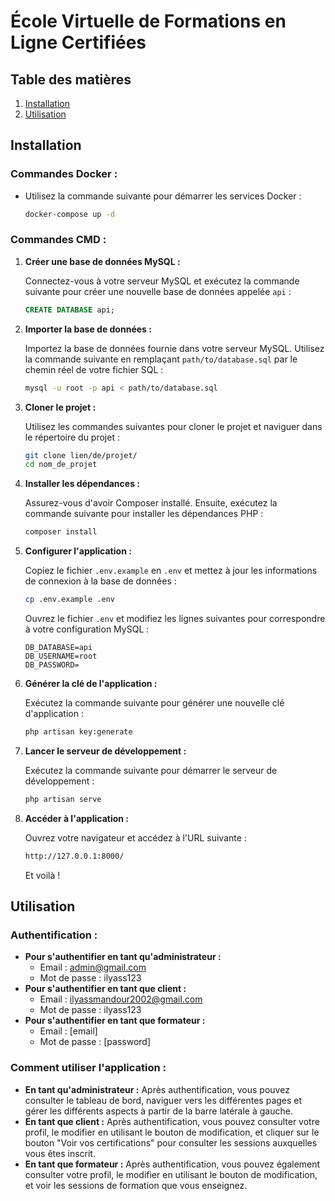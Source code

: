 # École Virtuelle de Formations en Ligne Certifiées

## Table des matières
1. [Installation](#installation)
2. [Utilisation](#utilisation)

## Installation

### Commandes Docker :
- Utilisez la commande suivante pour démarrer les services Docker :
    ```sh
    docker-compose up -d
    ```

### Commandes CMD :

1. **Créer une base de données MySQL :**

    Connectez-vous à votre serveur MySQL et exécutez la commande suivante pour créer une nouvelle base de données appelée `api` :

    ```sql
    CREATE DATABASE api;
    ```

2. **Importer la base de données :**

    Importez la base de données fournie dans votre serveur MySQL. Utilisez la commande suivante en remplaçant `path/to/database.sql` par le chemin réel de votre fichier SQL :

    ```sh
    mysql -u root -p api < path/to/database.sql
    ```

3. **Cloner le projet :**

    Utilisez les commandes suivantes pour cloner le projet et naviguer dans le répertoire du projet :

    ```sh
    git clone lien/de/projet/
    cd nom_de_projet
    ```

4. **Installer les dépendances :**

    Assurez-vous d'avoir Composer installé. Ensuite, exécutez la commande suivante pour installer les dépendances PHP :

    ```sh
    composer install
    ```

5. **Configurer l'application :**

    Copiez le fichier `.env.example` en `.env` et mettez à jour les informations de connexion à la base de données :

    ```sh
    cp .env.example .env
    ```

    Ouvrez le fichier `.env` et modifiez les lignes suivantes pour correspondre à votre configuration MySQL :

    ```env
    DB_DATABASE=api
    DB_USERNAME=root
    DB_PASSWORD=
    ```

6. **Générer la clé de l'application :**

    Exécutez la commande suivante pour générer une nouvelle clé d'application :

    ```sh
    php artisan key:generate
    ```

7. **Lancer le serveur de développement :**

    Exécutez la commande suivante pour démarrer le serveur de développement :

    ```sh
    php artisan serve
    ```

8. **Accéder à l'application :**

    Ouvrez votre navigateur et accédez à l'URL suivante :

    ```sh
    http://127.0.0.1:8000/
    ```

    Et voilà !

## Utilisation 

### Authentification :
- **Pour s'authentifier en tant qu'administrateur :**
  - Email : admin@gmail.com
  - Mot de passe : ilyass123
- **Pour s'authentifier en tant que client :**
  - Email : ilyassmandour2002@gmail.com
  - Mot de passe : ilyass123
- **Pour s'authentifier en tant que formateur :**
  - Email : [email]
  - Mot de passe : [password]

### Comment utiliser l'application :
- **En tant qu'administrateur :**
  Après authentification, vous pouvez consulter le tableau de bord, naviguer vers les différentes pages et gérer les différents aspects à partir de la barre latérale à gauche.
- **En tant que client :**
  Après authentification, vous pouvez consulter votre profil, le modifier en utilisant le bouton de modification, et cliquer sur le bouton "Voir vos certifications" pour consulter les sessions auxquelles vous êtes inscrit.
- **En tant que formateur :**
  Après authentification, vous pouvez également consulter votre profil, le modifier en utilisant le bouton de modification, et voir les sessions de formation que vous enseignez.
